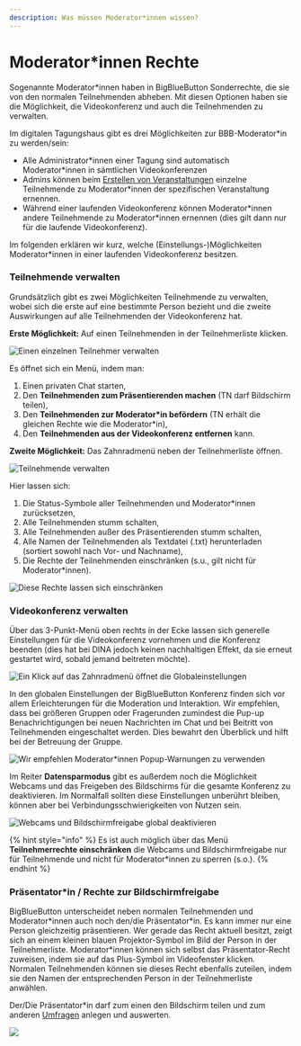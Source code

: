 ```yaml
---
description: Was müssen Moderator*innen wissen?
---
```


# Moderator\*innen Rechte

Sogenannte Moderator\*innen haben in BigBlueButton Sonderrechte, die sie von den normalen Teilnehmenden abheben. Mit diesen Optionen haben sie die Möglichkeit, die Videokonferenz und auch die Teilnehmenden zu verwalten. 

Im digitalen Tagungshaus gibt es drei Möglichkeiten zur BBB-Moderator\*in zu werden/sein:

* Alle Administrator\*innen einer Tagung sind automatisch Moderator\*innen in sämtlichen Videokonferenzen
* Admins können beim [Erstellen von Veranstaltungen](../veranstaltungen-erstellen.md#praesentierende-referent-innen-moderator-innen-optional) einzelne Teilnehmende zu Moderator\*innen der spezifischen Veranstaltung ernennen.
* Während einer laufenden Videokonferenz können Moderator\*innen andere Teilnehmende zu Moderator\*innen ernennen \(dies gilt dann nur für die laufende Videokonferenz\).

Im folgenden erklären wir kurz, welche \(Einstellungs-\)Möglichkeiten Moderator\*innen in einer laufenden Videokonferenz besitzen.

### Teilnehmende verwalten

Grundsätzlich gibt es zwei Möglichkeiten Teilnehmende zu verwalten, wobei sich die erste auf eine bestimmte Person bezieht und die zweite Auswirkungen auf alle Teilnehmenden der Videokonferenz hat. 

**Erste Möglichkeit:** Auf einen Teilnehmenden in der Teilnehmerliste klicken.

![Einen einzelnen Teilnehmer verwalten](../../.gitbook/assets/teilnehmer-verwalten.png)

Es öffnet sich ein Menü, indem man:

1. Einen privaten Chat starten,
2. Den **Teilnehmenden zum Präsentierenden machen** \(TN darf Bildschirm teilen\),
3. Den **Teilnehmenden zur Moderator\*in befördern** \(TN erhält die gleichen Rechte wie die Moderator\*in\),
4. Den **Teilnehmenden aus der Videokonferenz entfernen** kann.

**Zweite Möglichkeit:** Das Zahnradmenü neben der Teilnehmerliste öffnen.

![Teilnehmende verwalten](../../.gitbook/assets/teilnehmende-verwalten.png)

Hier lassen sich:

1. Die Status-Symbole aller Teilnehmenden und Moderator\*innen zurücksetzen,
2. Alle Teilnehmenden stumm schalten,
3. Alle Teilnehmenden außer des Präsentierenden stumm schalten,
4. Alle Namen der Teilnehmenden als Textdatei \(.txt\) herunterladen \(sortiert sowohl nach Vor- und Nachname\),
5. Die Rechte der Teilnehmenden einschränken \(s.u., gilt nicht für Moderator\*innen\).

![Diese Rechte lassen sich einschr&#xE4;nken](../../.gitbook/assets/teilnehmendenrechte-einschra-nken.png)

### Videokonferenz verwalten

Über das 3-Punkt-Menü oben rechts in der Ecke lassen sich generelle Einstellungen für die Videokonferenz vornehmen und die Konferenz beenden \(dies hat bei DINA jedoch keinen nachhaltigen Effekt, da sie erneut gestartet wird, sobald jemand beitreten möchte\).

![Ein Klick auf das Zahnradmen&#xFC; &#xF6;ffnet die Globaleinstellungen](../../.gitbook/assets/globaleinstellungen.png)

In den globalen Einstellungen der BigBlueButton Konferenz finden sich vor allem Erleichterungen für die Moderation und Interaktion. Wir empfehlen, dass bei größeren Gruppen oder Fragerunden zumindest die Pup-up Benachrichtigungen bei neuen Nachrichten im Chat und bei Beitritt von Teilnehmenden eingeschaltet werden. Dies bewahrt den Überblick und hilft bei der Betreuung der Gruppe.

![Wir empfehlen Moderator\*innen Popup-Warnungen zu verwenden](../../.gitbook/assets/globale-einstellungen-bbb-1.png)

Im Reiter **Datensparmodus** gibt es außerdem noch die Möglichkeit Webcams und das Freigeben des Bildschirms für die gesamte Konferenz zu deaktivieren. Im Normalfall sollten diese Einstellungen unberührt bleiben, können aber bei Verbindungsschwierigkeiten von Nutzen sein.

![Webcams und Bildschirmfreigabe global deaktivieren](../../.gitbook/assets/globale-einstellungen-bbb-2.png)

{% hint style="info" %}
Es ist auch möglich über das Menü **Teilnehmerrechte einschränken** die Webcams und Bildschirmfreigabe nur für Teilnehmende und nicht für Moderator\*innen zu sperren \(s.o.\).
{% endhint %}

### Präsentator\*in / Rechte zur Bildschirmfreigabe

BigBlueButton unterscheidet neben normalen Teilnehmenden und Moderator\*innen auch noch den/die Präsentator\*in. Es kann immer nur eine Person gleichzeitig präsentieren. Wer gerade das Recht aktuell besitzt, zeigt sich an einem kleinen blauen Projektor-Symbol im Bild der Person in der Teilnehmerliste. Moderator\*innen können sich selbst das Präsentator-Recht zuweisen, indem sie auf das Plus-Symbol im Videofenster klicken. Normalen Teilnehmenden können sie dieses Recht ebenfalls zuteilen, indem sie den Namen der entsprechenden Person in der Teilnehmerliste anwählen.

Der/Die Präsentator\*in darf zum einen den Bildschirm teilen und zum anderen [Umfragen](interaktion.md#umfragen) anlegen und auswerten.

![](../../.gitbook/assets/zum-pra-sentator-machen.png)

